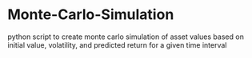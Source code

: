 # Monte-Carlo-Simulation
python script to create monte carlo simulation of asset values based on initial value, volatility, and predicted return for a given time interval
